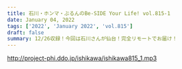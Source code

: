 ```yaml
---
title: 石川・ホンマ・ぶるんのBe-SIDE Your Life! vol.815-1
date: January 04, 2022
tags: ['2022', 'January 2022', 'vol.815']
draft: false
summary: 12/26収録！今回は石川さんが仙台！完全リモートでお届け！
---
```


http://project-phi.ddo.jp/ishikawa/ishikawa815_1.mp3
